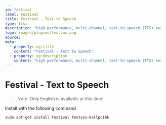 ```yaml
---
id: festival
label: Festival
title: Festival - Text to Speech
type: ttss
description: "high performance, multi-channel, text-to-speech (TTS) server"
logo: images/plugins/festvox.png
source:
meta:
  - property: og:title
    content: "Festival - Text to Speech"
  - property: og:description
    content: "high performance, multi-channel, text-to-speech (TTS) server"
---
```


# Festival - Text to Speech

<PluginLogo/>

>Note: Only English is available at this time!

Install with the following command

```shell
sudo apt-get install festival festvox-kallpc16k
```


<EditPageLink/>
